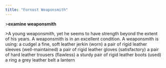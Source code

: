 ```yaml
---
title: "Fornost Weaponsmith"
---
```


\>**examine weaponsmith**

\>A young weaponsmith, yet he seems to have strength beyond the extent
of his years.
A weaponsmith is in an excellent condition.
A weaponsmith is using:
<weilded> a cudgel
<worn on body> a fine, soft leather jerkin (worn)
<worn on arms> a pair of rigid leather sleeves (well-maintained)
<worn on hands> a pair of rigid leather gloves (satisfactory)
<worn on legs> a pair of hard leather trousers (flawless)
<worn on feet> a sturdy pair of rigid leather boots (used)
<worn on finger> a ring
<worn as belt> a grey leather belt
<worn on belt> a lantern